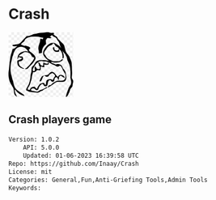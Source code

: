 # Crash
<img src="https://raw.githubusercontent.com/Inaay/Crash/609982b5c1e896d51aced6153bda9416d3081b34/meta/logo.png" width="128" height="128" />

## Crash players game
```properties
Version: 1.0.2
    API: 5.0.0
    Updated: 01-06-2023 16:39:58 UTC
Repo: https://github.com/Inaay/Crash
License: mit
Categories: General,Fun,Anti-Griefing Tools,Admin Tools
Keywords: 
```